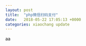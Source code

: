```yaml
---
layout: post
title:  "php微信扫码支付"
date:   2018-05-22 17:05:13 +0000
categories: xiaochang update
---
```

aa
